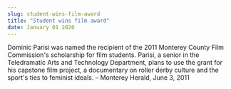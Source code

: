 ```yaml
---
slug: student-wins-film-award
title: "Student wins film award"
date: January 01 2020
---
```


 
<p>
  Dominic Parisi was named the recipient of the 2011 Monterey County Film
  Commission's scholarship for film students. Parisi, a senior in the
  Teledramatic Arts and Technology Department, plans to use the grant for his
  capstone film project, a documentary on roller derby culture and the sport's
  ties to feminist ideals. – Monterey Herald, June 3, 2011
</p>
 
